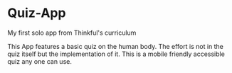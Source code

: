 # Quiz-App
My first solo app from Thinkful's curriculum


This App features a basic quiz on the human body.
The effort is not in the quiz itself but the implementation of it.
This is a mobile friendly accessible quiz any one can use.
